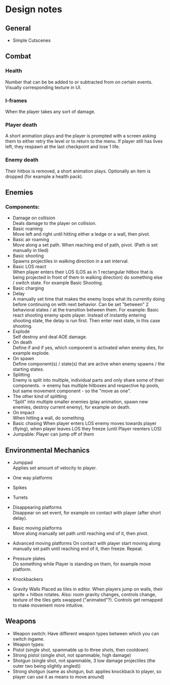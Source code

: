 # Design notes
## General
- Simple Cutscenes
  

## Combat

### Health
Number that can be be added to or subtracted from on certain events. Visually corresponding texture in UI. 

### I-frames
When the player takes any sort of damage.

### Player death
A short animation plays and the player is prompted with a screen asking them to either retry the level or to return to the menu.
If player still has lives left, they respawn at the last checkpoint and lose 1 life.

### Enemy death
Their hitbox is removed, a short animation plays. Optionally an item is dropped (for example a health pack).

## Enemies
### Components:
- Damage on collision  
  Deals damage to the player on collision.
- Basic roaming  
  Move left and right until hitting either a ledge or a wall, then pivot. 
- Basic air roaming  
  Move along a set path. When reaching end of path, pivot. (Path is set manually in tiled)
- Basic shooting  
  Spawns projectiles in walking direction in a set interval.
- Basic LOS react  
  When player enters their LOS (LOS as in 1 rectangular hitbox that is being projected in front of them in walking direction) do something else / switch state. For example Basic Shooting. 
- Basic charging  
- Delay  
  A manually set time that makes the enemy loops what its currently doing before continuing on with next behavior. Can be set "between" 2 behavioral states / at the transition between them. For example: Basic react shooting enemy spots player. Instead of instantly entering shooting state, the delay is run first. Then enter next state, in this case shooting.
- Explode  
  Self destroy and deal AOE damage.
- On death  
  Define if and if yes, which component is activated when enemy dies, for example explode.
- On spawn  
  Define component(s) / state(s) that are active when enemy spawns / the starting states.
- Splitting  
  Enemy is split into multiple, individual parts and only share some of their components. -> enemy has multiple hitboxes and respective hp pools, but same movement component - so the "move as one".
- The other kind of splitting  
  "Split" into multiple smaller enemies (play animation, spawn new enemies, destroy current enemy), for example on death. 
- On impact  
  When hitting a wall, do something.
- Basic chasing
  When player enters LOS enemy moves towards player (flying), when player leaves LOS they freeze (until Player reenters LOS)
- Jumpable: 
  Player can jump off of them

## Environmental Mechanics
- Jumppad  
  Applies set amount of velocity to player. 
- One way platforms  
- Spikes  
- Turrets  
- Disappearing platforms  
  Disappear on set event, for example on contact with player (after short delay). 
- Basic moving platforms  
  Move along manually set path until reaching end of it, then pivot. 
- Advanced moving platforms
  On contact with player start moving along manually set path until reaching end of it, then freeze. Repeat.
- Pressure plates  
  Do something while Player is standing on them, for example move platform. 
- Knockbackers  

- Gravity Walls
  Placed as tiles in editor. When players jump on walls, their sprite + hitbox rotates. Also: room gravity changes, controls change, texture of the tiles gets swapped ("animated"?). Controls get remapped to make movement more intuitive.

## Weapons
- Weapon switch: Have different weapon types between which you can switch ingame. 
- Weapon types:
- Pistol 
  (single shot, spammable up to three shots, then cooldown)
- Strong pistol 
  (single shot, not spammable, high damage)
- Shotgun 
  (single shot, not spammable, 3 low damage projectiles (the outer two being slightly angled))
- Strong shotgun 
  (same as shotgun, but: applies knockback to player, so player can use it as means to move around)
